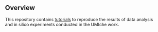 ## Overview

This repository contains [tutorials](https://2003100127.github.io/mcverse/umiche) to reproduce the results of data analysis and in silico experiments conducted in the UMIche work.